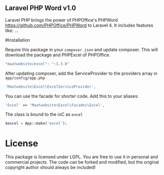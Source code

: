 ## Laravel PHP Word v1.0

Laravel PHP brings the power of PHPOffice's PHPWord https://github.com/PHPOffice/PHPWord to Laravel 4. It includes features like: 
...

#Installation

Require this package in your `composer.json` and update composer. This will download the package and PHPExcel of PHPOffice.

```php
"maatwebsite/excel": "~1.3.0"
```

After updating composer, add the ServiceProvider to the providers array in `app/config/app.php`

```php
'Maatwebsite\Excel\ExcelServiceProvider',
```

You can use the facade for shorter code. Add this to your aliases:

```php
'Excel' => 'Maatwebsite\Excel\Facades\Excel',
```

The class is bound to the ioC as `excel`

```php
$excel = App::make('excel');
```

# License

This package is licensed under LGPL. You are free to use it in personal and commercial projects. The code can be forked and modified, but the original copyright author should always be included!
